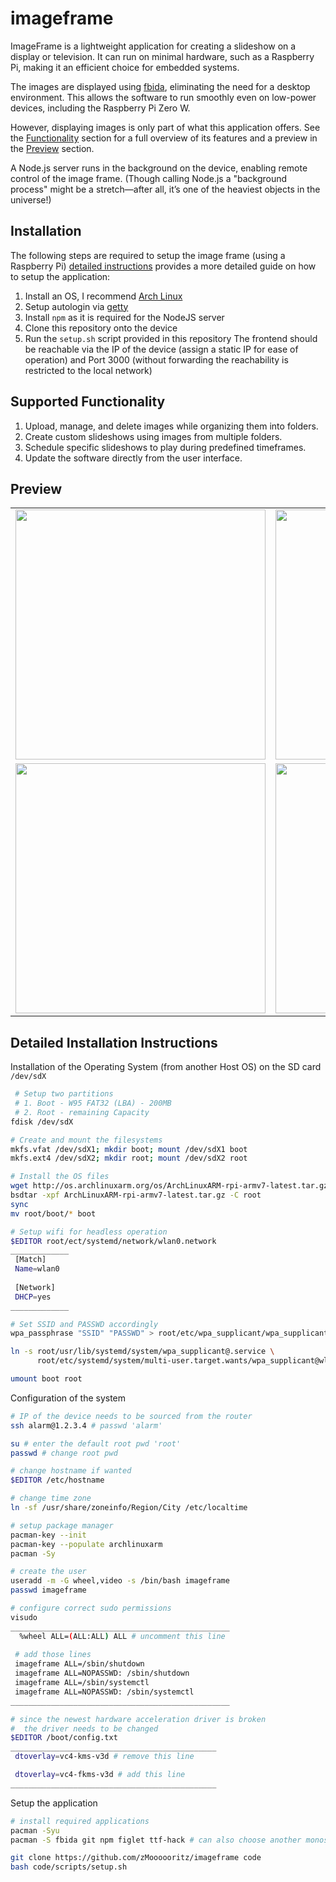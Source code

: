 # imageframe

ImageFrame is a lightweight application for creating a slideshow on a display or television. It can run on minimal hardware, such as a Raspberry Pi, making it an efficient choice for embedded systems.

The images are displayed using [fbida](https://github.com/fcarlier/fbida), eliminating the need for a desktop environment. This allows the software to run smoothly even on low-power devices, including the Raspberry Pi Zero W.

However, displaying images is only part of what this application offers. See the [Functionality](#supported-functionality) section for a full overview of its features and a preview in the [Preview](#preview) section.  

A Node.js server runs in the background on the device, enabling remote control of the image frame. (Though calling Node.js a "background process" might be a stretch—after all, it’s one of the heaviest objects in the universe!)

## Installation
The following steps are required to setup the image frame (using a Raspberry Pi) [detailed instructions](#detailed-installation-instructions) provides a more detailed guide on how to setup the application:
1. Install an OS, I recommend [Arch Linux](https://archlinuxarm.org/)
2. Setup autologin via [getty](https://wiki.archlinux.org/title/Getty)
3. Install `npm` as it is required for the NodeJS server
4. Clone this repository onto the device
5. Run the `setup.sh` script provided in this repository
The frontend should be reachable via the IP of the device (assign a static IP for ease of operation) and Port 3000 (without forwarding the reachability is restricted to the local network)

## Supported Functionality
1. Upload, manage, and delete images while organizing them into folders.
2. Create custom slideshows using images from multiple folders.
3. Schedule specific slideshows to play during predefined timeframes.
4. Update the software directly from the user interface.

## Preview

<table>
  <tr>
    <td><img src="https://github.com/user-attachments/assets/d32e281d-9585-459e-be0c-06113634185f" width="400"></td>
    <td><img src="https://github.com/user-attachments/assets/0451dbf9-e4f1-4ebe-97f0-dcf81d982288" width="400"></td>
  </tr>
  <tr>
    <td><img src="https://github.com/user-attachments/assets/0ec8c2e3-4583-4668-9cd9-cbae1a32d467" width="400"></td>
    <td><img src="https://github.com/user-attachments/assets/f79767ea-603a-4741-b476-9a8a0288305d" width="400"></td>
  </tr>
</table>

## Detailed Installation Instructions

Installation of the Operating System (from another Host OS) on the SD card `/dev/sdX`
```bash
 # Setup two partitions
 # 1. Boot - W95 FAT32 (LBA) - 200MB
 # 2. Root - remaining Capacity
fdisk /dev/sdX

# Create and mount the filesystems
mkfs.vfat /dev/sdX1; mkdir boot; mount /dev/sdX1 boot
mkfs.ext4 /dev/sdX2; mkdir root; mount /dev/sdX2 root

# Install the OS files
wget http://os.archlinuxarm.org/os/ArchLinuxARM-rpi-armv7-latest.tar.gz
bsdtar -xpf ArchLinuxARM-rpi-armv7-latest.tar.gz -C root
sync
mv root/boot/* boot

# Setup wifi for headless operation
$EDITOR root/ect/systemd/network/wlan0.network
_____________
 [Match]
 Name=wlan0
 
 [Network]
 DHCP=yes
_____________

# Set SSID and PASSWD accordingly
wpa_passphrase "SSID" "PASSWD" > root/etc/wpa_supplicant/wpa_supplicant-wlan0.conf

ln -s root/usr/lib/systemd/system/wpa_supplicant@.service \
      root/etc/systemd/system/multi-user.target.wants/wpa_supplicant@wlan0.service

umount boot root
```

Configuration of the system
```bash
# IP of the device needs to be sourced from the router
ssh alarm@1.2.3.4 # passwd 'alarm'

su # enter the default root pwd 'root'
passwd # change root pwd

# change hostname if wanted
$EDITOR /etc/hostname

# change time zone
ln -sf /usr/share/zoneinfo/Region/City /etc/localtime

# setup package manager
pacman-key --init
pacman-key --populate archlinuxarm
pacman -Sy

# create the user
useradd -m -G wheel,video -s /bin/bash imageframe
passwd imageframe

# configure correct sudo permissions
visudo
_________________________________________________
  %wheel ALL=(ALL:ALL) ALL # uncomment this line
 
 # add those lines
 imageframe ALL=/sbin/shutdown
 imageframe ALL=NOPASSWD: /sbin/shutdown
 imageframe ALL=/sbin/systemctl
 imageframe ALL=NOPASSWD: /sbin/systemctl
_________________________________________________

# since the newest hardware acceleration driver is broken
#  the driver needs to be changed
$EDITOR /boot/config.txt
______________________________________________
 dtoverlay=vc4-kms-v3d # remove this line

 dtoverlay=vc4-fkms-v3d # add this line
______________________________________________
```

Setup the application
```bash
# install required applications
pacman -Syu
pacman -S fbida git npm figlet ttf-hack # can also choose another monospace font

git clone https://github.com/zMoooooritz/imageframe code
bash code/scripts/setup.sh
```
